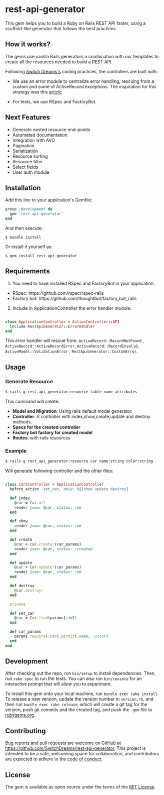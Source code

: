 # rest-api-generator

This gem helps you to build a Ruby on Rails REST API faster, using a scaffold-like generator that follows the best
practices.

## How it works?

The gems use vanilla Rails generators n combination with our templates to create all the resources needed to build a
REST API.

Following [Switch Dreams's](https://www.switchdreams.com.br/]) coding practices, the controllers are built with:

- We use an error module to centralize error handling, rescuing from a custom and some of ActiveRecord exceptions.
  The inspiration for this strategy was
  this [article](https://medium.com/rails-ember-beyond/error-handling-in-rails-the-modular-way-9afcddd2fe1b.)

- For tests, we use RSpec and FactoryBot.

## Next Features
- Generate nested resource end-points
- Automated documentation
- Integration with AVO
- Pagination
- Serialization
- Resource sorting
- Resource filter
- Select fields
- User auth module

## Installation

Add this line to your application's Gemfile:

```ruby
group :development do
  gem 'rest-api-generator'
end
```

And then execute:

    $ bundle install

Or install it yourself as:

    $ gem install rest-api-generator

## Requirements

1. You need to have installed RSpec and FactoryBot in your application.

<ul>
  <li>RSpec: https://github.com/rspec/rspec-rails</li>
  <li>Factory bot: https://github.com/thoughtbot/factory_bot_rails</li>
</ul>

2. Include in ApplicationController the error handler module:

```ruby

class ApplicationController < ActionController::API
  include RestApiGenerator::ErrorHandler
end
```

This error handler will rescue from: `ActiveRecord::RecordNotFound`
, `ActiveRecord::ActiveRecordError`, `ActiveRecord::RecordInvalid`, `ActiveModel::ValidationError`
, `RestApiGenerator::CustomError`.

## Usage

### Generate Resource

```bash
$ rails g rest_api_generator:resource table_name attributes
```

This command will create:

- **Model and Migration**: Using rails default model generator
- **Controller**: A controller with index,show,create,update and destroy methods.
- **Specs for the created controller**
- **Factory bot factory for created model**
- **Routes**: with rails resources

### Example

```bash
$ rails g rest_api_generator:resource car name:string color:string
```

Will generate following controller and the other files:

```ruby

class CarsController < ApplicationController
  before_action :set_car, only: %i[show update destroy]

  def index
    @car = Car.all
    render json: @car, status: :ok
  end

  def show
    render json: @car, status: :ok
  end

  def create
    @car = Car.create!(car_params)
    render json: @car, status: :created
  end

  def update
    @car = Car.update!(car_params)
    render json: @car, status: :ok
  end

  def destroy
    @car.destroy!
  end

  private

  def set_car
    @car = Car.find(params[:id])
  end

  def car_params
    params.require(:car).permit(:name, :color)
  end
end

```

## Development

After checking out the repo, run `bin/setup` to install dependencies. Then, run `rake spec` to run the tests. You can
also run `bin/console` for an interactive prompt that will allow you to experiment.

To install this gem onto your local machine, run `bundle exec rake install`. To release a new version, update the
version number in `version.rb`, and then run `bundle exec rake release`, which will create a git tag for the version,
push git commits and the created tag, and push the `.gem` file to [rubygems.org](https://rubygems.org).

## Contributing

Bug reports and pull requests are welcome on GitHub at https://github.com/SwitchDreams/rest-api-generator. This project
is intended to be a safe, welcoming space for collaboration, and contributors are expected to adhere to
the [code of conduct](https://github.com/SwitchDreams/rest-api-generator/blob/main/CODE_OF_CONDUCT.md).

## License

The gem is available as open source under the terms of the [MIT License](https://opensource.org/licenses/MIT).

